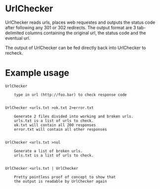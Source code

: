 UrlChecker
==========

UrlChecker reads urls, places web requestes and outputs the status code after following any 301 or 302 redirects. The output format are 3 tab-delimited columns containing the original url, the status code and the eventual url.

The output of UrlChecker can be fed directly back into UrlChecker to recheck.


Example usage
=============

    UrlChecker
 
        type in url (http://foo.bar) to check response code
    
 
    UrlChecker <urls.txt >ok.txt 2>error.txt
   
        Generate 2 files divided into working and broken urls.
        urls.txt is a list of urls to check.
        ok.txt will contain all 200 responses
        error.txt will contain all other responses
     
     
    UrlChecker <urls.txt >nul

        Generate a list of broken urls.
        urls.txt is a list of urls to check.

   
    UrlChecker <urls.txt | UrlChecker

        Pretty pointless proof of concept to show that
        the output is readable by UrlChecker again
